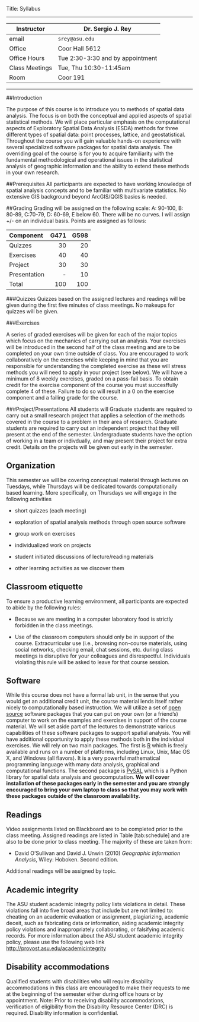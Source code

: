 Title: Syllabus

------------------------------------------------------------------------

| Instructor     | Dr. Sergio J. Rey                             |
|----------------|-----------------------------------------------|
| email          | `srey@asu.edu`                                |
| Office         | Coor Hall 5612                                |
| Office Hours   | Tue 2:30-3:30 and by appointment              |
| Class Meetings | Tue, Thu 10:30-11:45am                        |
| Room           | Coor 191                                      |

------------------------------------------------------------------------

##Introduction

The purpose of this course is to introduce you to methods of spatial
data analysis. The focus is on both the conceptual and applied aspects
of spatial statistical methods. We will place particular emphasis on the
computational aspects of Exploratory Spatial Data Analysis (ESDA)
methods for three different types of spatial data: point processes,
lattice, and geostatistical. Throughout the course you will gain
valuable hands-on experience with several specialized software packages
for spatial data analysis. The overriding goal of the course is for you
to acquire familiarity with the fundamental methodological and
operational issues in the statistical analysis of geographic information
and the ability to extend these methods in your own research.

##Prerequisites
All participants are expected to have working knowledge of spatial
analysis concepts and to be familiar with multivariate statistics. No
extensive GIS background beyond ArcGIS/QGIS basics is needed.

##Grading
Grading will be assigned on the following scale: A: 90-100, B: 80-89,
C:70-79, D: 60-69, E below 60. There will be no curves. I will
assign +/- on an individual basis. Points are assigned as follows:

| Component    |    G471 |    G598 |
|:-------------|--------:|--------:|
| Quizzes      |      30 |      20 |
| Exercises    |      40 |      40 |
| Project      |      30 |      30 |
| Presentation |       - |      10 |
| Total        |     100 |     100 |


###Quizzes
Quizzes based on the assigned lectures and readings will be given during
the first five minutes of class meetings. No makeups for quizzes will be
given.

###Exercises

A series of graded exercises will be given for each of the major topics which
focus on the mechanics of carrying out an analysis. Your exercises will be
introduced in the second half of the class meeting and are to be completed on
your own time outside of class. You are encouraged to work collaboratively on
the exercises while keeping in mind that you are responsible for understanding
the completed exercise as these will stress methods you will need to apply in
your project (see below). We will have a minimum of 8 weekly exercises, graded
on a pass-fail basis. To obtain credit for the exercise component of the course
you must succesffully complete 4 of these. Failure to do so will result in a 0
on the exercise component and a failing grade for the course.


###Project/Presentations
All students will 
Graduate students are required to carry out a small research project
that applies a selection of the methods covered in the course to a
problem in their area of research. Graduate students are required to carry out
an independent project that they will  present at the end of the semester.
Undergraduate students have the option of working in a team or indivdually, and
may present their project for extra credit.  Details on the projects will be given
out early in the semester.


## Organization

This semester we will be covering conceptual material through lectures on Tuesdays, while Thursdays will be dedicated towards computationally based learning. More specifically, on Thursdays we will engage in the following activities 

-   short quizzes (each meeting)

-   exploration of spatial analysis methods through open source software

-   group work on exercises

-   individualized work on projects

-   student initiated discussions of lecture/reading materials

-   other learning activities as we discover them

## Classroom etiquette
To ensure a productive learning environment, all participants are
expected to abide by the following rules:

-   Because we are meeting in a computer laboratory food is strictly
    forbidden in the class meetings.

-   Use of the classroom computers should only be in support of the
    course. Extracurricular use (i.e., browsing non-course materials,
    using social networks, checking email, chat sessions, etc. during
    class meetings is disruptive for your colleagues and disrespectful.
    Individuals violating this rule will be asked to leave for that
    course session.

## Software
While this course does not have a formal lab unit, in the sense that you
would get an additional credit unit, the course material lends itself
rather nicely to computationally based instruction. We will utilize a
set of [open source](http://www.opensource.org) software packages that
you can put on your own (or a friend’s) computer to work on the examples
and exercises in support of the course material. We will set aside part
of the lectures to demonstrate various capabilities of these software
packages to support spatial analysis. You will have additional
opportunity to apply these methods both in the individual exercises. We
will rely on two main packages. The first is
[R](http://www.r-project.org/) which is freely available and runs on a
number of platforms, including Linux, Unix, Mac OS X, and Windows (all
flavors). It is a very powerful mathematical programming language with
many data analysis, graphical and computational functions. The second
package is [PySAL](http://pysal.org/) which is a Python library for
spatial data analysis and geocomputation. **We will cover installation
of these packages early in the semester and you are strongly encouraged
to bring your own laptop to class so that you may work with these
packages outside of the classroom availability.**

## Readings
Video assignments listed on Blackboard are to be completed prior to the
class meeting. Assigned readings are listed in Table [tab:schedule] and
are also to be done prior to class meeting. The majority of these are
taken from:

-   David O’Sullivan and David J. Unwin (2010) *Geographic Information
    Analysis*, Wiley: Hoboken. Second edition.

Additional readings will be assigned by topic.

## Academic integrity 

The ASU student academic integrity policy lists violations in detail.
These violations fall into five broad areas that include but are not
limited to: cheating on an academic evaluation or assignment,
plagiarizing, academic deceit, such as fabricating data or information,
aiding academic integrity policy violations and inappropriately
collaborating, or falsifying academic records. For more information
about the ASU student academic integrity policy, please use the
following web link <http://provost.asu.edu/academicintegrity>

## Disability accommodations 

Qualified students with disabilities who will require disability
accommodations in this class are encouraged to make their requests to me
at the beginning of the semester either during office hours or by
appointment. Note: Prior to receiving disability accommodations,
verification of eligibility from the Disability Resource Center (DRC) is
required. Disability information is confidential.
